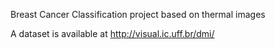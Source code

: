 Breast Cancer Classification project based on thermal images

A dataset is available at http://visual.ic.uff.br/dmi/
